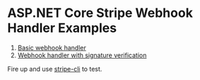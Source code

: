 # ASP.NET Core Stripe Webhook Handler Examples


1) [Basic webhook handler](./dotnet-core-mvc-webhook/Controllers/WebhookController.cs)
2) [Webhook handler with signature verification](./dotnet-core-mvc-webhook/Controllers/SecureWebhookController.cs)


Fire up and use [stripe-cli](https://github.com/stripe/stripe-cli) to test.
